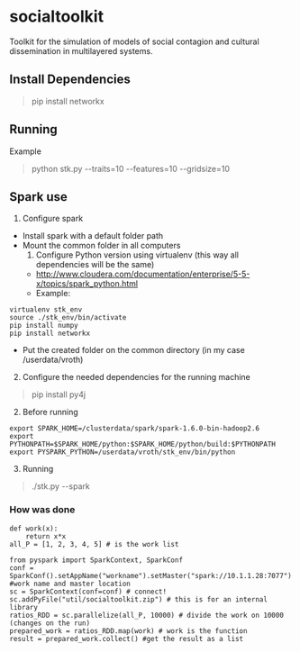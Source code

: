 # socialtoolkit
Toolkit for the simulation of models of social contagion and cultural dissemination in multilayered systems.

## Install Dependencies
> pip install networkx


## Running
Example
> python stk.py --traits=10 --features=10 --gridsize=10


## Spark use
1. Configure spark
- Install spark with a default folder path
- Mount the common folder in all computers
  1. Configure Python version using virtualenv (this way all dependencies will be the same)
  - http://www.cloudera.com/documentation/enterprise/5-5-x/topics/spark_python.html
  - Example:
```
virtualenv stk_env
source ./stk_env/bin/activate
pip install numpy
pip install networkx
```
  - Put the created folder on the common directory (in my case /userdata/vroth)
  2. Configure the needed dependencies for the running machine
  > pip install py4j        
2. Before running
```
export SPARK_HOME=/clusterdata/spark/spark-1.6.0-bin-hadoop2.6
export PYTHONPATH=$SPARK_HOME/python:$SPARK_HOME/python/build:$PYTHONPATH
export PYSPARK_PYTHON=/userdata/vroth/stk_env/bin/python
```
3. Running
> ./stk.py --spark


### How was done 
```
def work(x):
    return x*x
all_P = [1, 2, 3, 4, 5] # is the work list

from pyspark import SparkContext, SparkConf
conf = SparkConf().setAppName("workname").setMaster("spark://10.1.1.28:7077") #work name and master location 
sc = SparkContext(conf=conf) # connect!
sc.addPyFile("util/socialtoolkit.zip") # this is for an internal library
ratios_RDD = sc.parallelize(all_P, 10000) # divide the work on 10000 (changes on the run)
prepared_work = ratios_RDD.map(work) # work is the function
result = prepared_work.collect() #get the result as a list
```

